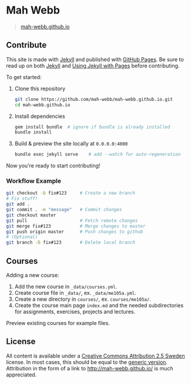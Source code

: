Mah Webb
==================

> [mah-webb.github.io](http://mah-webb.github.io)

## Contribute

This site is made with [Jekyll](http://jekyllrb.com) and published with [GitHub Pages](https://pages.github.com/). Be sure to read up on both [Jekyll](http://jekyllrb.com) and [Using Jekyll with Pages](https://help.github.com/articles/using-jekyll-with-pages) before contributing.

To get started:

1. Clone this repository

    ```bash
    git clone https://github.com/mah-webb/mah-webb.github.io.git
    cd mah-webb.github.io
    ```

2. Install dependencies

    ```bash
    gem install bundle  # ignore if bundle is already installed
    bundle install
    ```

3. Build & preview the site locally at `0.0.0.0:4000`

    ```bash
    bundle exec jekyll serve    # add --watch for auto-regeneration
    ```

Now you're ready to start contributing!

### Workflow Example

```bash
git checkout -b fix#123     # Create a new branch
# Fix stuff!
git add .
git commit . -m "message"   # Commit changes
git checkout master
git pull                    # Fetch remote changes
git merge fix#123           # Merge changes to master
git push origin master      # Push changes to github
# (Optional)
git branch -D fix#123       # Delete local branch
```

## Courses

Adding a new course:

1. Add the new course in `_data/courses.yml`. 
2. Create course file in `_data/`, ex. `_data/me105a.yml`.
3. Create a new directory in `courses/`, ex. `courses/me105a/`.
4. Create the course main page `index.md` and the needed subdirectories for assignments, exercises, projects and lectures.

Preview existing courses for example files.

## License

All content is available under a [Creative Commons Attribution 2.5 Sweden](http://creativecommons.org/licenses/by/2.5/se/) license. In most cases, this should be equal to the [generic version](http://creativecommons.org/licenses/by/2.5/). Attribution in the form of a link to <http://mah-webb.github.io/> is much appreciated.
